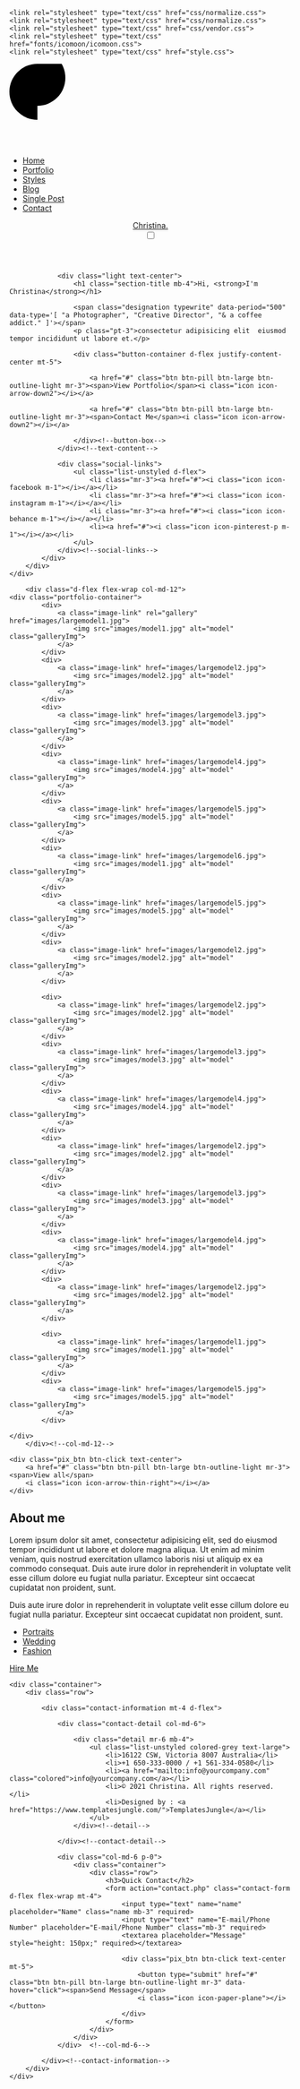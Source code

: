 
<!DOCTYPE html>
<html>
<head>
	<title> AMX-Photography-LLC - Free HTML CSS Photographer Portfolio Template</title>
    <meta charset="utf-8">
    <meta http-equiv="X-UA-Compatible" content="IE=edge">
    <meta name="viewport" content="width=device-width, initial-scale=1.0">
    <meta name="format-detection" content="telephone=no">
    <meta name="apple-mobile-web-app-capable" content="yes">
    <meta name="author" content="">
    <meta name="keywords" content="">
    <meta name="description" content="">

    <link rel="stylesheet" type="text/css" href="css/normalize.css">
    <link rel="stylesheet" type="text/css" href="css/normalize.css">
    <link rel="stylesheet" type="text/css" href="css/vendor.css">
    <link rel="stylesheet" type="text/css" href="fonts/icomoon/icomoon.css">
    <link rel="stylesheet" type="text/css" href="style.css">

</head>
<body class="bg-black">

<div class="preloader">
	<svg>
	  <g>
	    <path d="M 50,100 A 1,1 0 0 1 50,0"/>
	  </g>
	  <g>
	    <path d="M 50,75 A 1,1 0 0 0 50,-25"/>
	  </g>
	  <defs>
	    <linearGradient id="gradient" x1="0%" y1="0%" x2="0%" y2="100%">
	      <stop offset="0%" style="stop-color:#FF56A1;stop-opacity:1" />
	      <stop offset="100%" style="stop-color:#FF9350;stop-opacity:1" />
	    </linearGradient>
	  </defs>
	</svg>
</div>

<div class="nav nav-overlay">
	<div class="nav__content">
		<ul class="nav__list">
			<li class="nav__list-item active-nav"><a href="index.html" class="hover-target">Home</a></li>
			<li class="nav__list-item"><a href="portfolio.html" class="hover-target">Portfolio</a></li>
			<li class="nav__list-item"><a href="styles.html" class="hover-target">Styles</a></li>
			<li class="nav__list-item"><a href="blog.html" class="hover-target">Blog</a></li>
			<li class="nav__list-item"><a href="single-post.html" class="hover-target">Single Post</a></li>
			<li class="nav__list-item"><a href="contact.html" class="hover-target">Contact</a></li>
		</ul>
	</div>
</div>

<header id="header" class="light">
	<div id="header-wrap">
		<nav id="navbar">
			<div class="main-logo">
				<a href="index.html">Christina.</a>
			</div>
			<div class="action-menu">
			  <input id="menu-toggle" type="checkbox" />
				<label class="menu-btn" for="menu-toggle">
				<span></span>
			   </label>
			</div><!--action-menu-->
		</nav>
	</div><!--header-wrap-->
</header>

<div id="billboard">
	<div class="container">
		<div class="row">
			<div class="billboard-content d-flex mt-6 align-center">
				
				<div class="light text-center">
					<h1 class="section-title mb-4">Hi, <strong>I'm Christina</strong></h1>
					
					<span class="designation typewrite" data-period="500" data-type='[ "a Photographer", "Creative Director", "& a coffee addict." ]'></span>
					<p class="pt-3">consectetur adipisicing elit  eiusmod tempor incididunt ut labore et.</p>

					<div class="button-container d-flex justify-content-center mt-5">
						
						<a href="#" class="btn btn-pill btn-large btn-outline-light mr-3"><span>View Portfolio</span><i class="icon icon-arrow-down2"></i></a>
						
						<a href="#" class="btn btn-pill btn-large btn-outline-light mr-3"><span>Contact Me</span><i class="icon icon-arrow-down2"></i></a>

					</div><!--button-box-->
				</div><!--text-content-->

				<div class="social-links">
					<ul class="list-unstyled d-flex">
						<li class="mr-3"><a href="#"><i class="icon icon-facebook m-1"></i></a></li>
						<li class="mr-3"><a href="#"><i class="icon icon-instagram m-1"></i></a></li>
						<li class="mr-3"><a href="#"><i class="icon icon-behance m-1"></i></a></li>
						<li><a href="#"><i class="icon icon-pinterest-p m-1"></i></a></li>
					</ul>
				</div><!--social-links-->
			</div>
		</div>
	</div>
</div><!--billboard-->

<section class="portfolio-wrap fancyboxeffect light padding-medium">

	
		<div class="d-flex flex-wrap col-md-12">
	<div class="portfolio-container">
			<div>
				<a class="image-link" rel="gallery" href="images/largemodel1.jpg">
					<img src="images/model1.jpg" alt="model" class="galleryImg">
				</a>
			</div>
			<div>
				<a class="image-link" href="images/largemodel2.jpg">
					<img src="images/model2.jpg" alt="model" class="galleryImg">
				</a>
			</div>
			<div>
				<a class="image-link" href="images/largemodel3.jpg">
					<img src="images/model3.jpg" alt="model" class="galleryImg">
				</a>
			</div>
			<div>
				<a class="image-link" href="images/largemodel4.jpg">
					<img src="images/model4.jpg" alt="model" class="galleryImg">
				</a>
			</div>
			<div>
				<a class="image-link" href="images/largemodel5.jpg">
					<img src="images/model5.jpg" alt="model" class="galleryImg">
				</a>
			</div>
			<div>
				<a class="image-link" href="images/largemodel6.jpg">
					<img src="images/model1.jpg" alt="model" class="galleryImg">
				</a>
			</div>
			<div>
				<a class="image-link" href="images/largemodel5.jpg">
					<img src="images/model5.jpg" alt="model" class="galleryImg">
				</a>
			</div>
			<div>
				<a class="image-link" href="images/largemodel2.jpg">
					<img src="images/model2.jpg" alt="model" class="galleryImg">
				</a>
			</div>

			<div>
				<a class="image-link" href="images/largemodel2.jpg">
					<img src="images/model2.jpg" alt="model" class="galleryImg">
				</a>
			</div>
			<div>
				<a class="image-link" href="images/largemodel3.jpg">
					<img src="images/model3.jpg" alt="model" class="galleryImg">
				</a>
			</div>
			<div>
				<a class="image-link" href="images/largemodel4.jpg">
					<img src="images/model4.jpg" alt="model" class="galleryImg">
				</a>
			</div>
			<div>
				<a class="image-link" href="images/largemodel2.jpg">
					<img src="images/model2.jpg" alt="model" class="galleryImg">
				</a>
			</div>
			<div>
				<a class="image-link" href="images/largemodel3.jpg">
					<img src="images/model3.jpg" alt="model" class="galleryImg">
				</a>
			</div>
			<div>
				<a class="image-link" href="images/largemodel4.jpg">
					<img src="images/model4.jpg" alt="model" class="galleryImg">
				</a>
			</div>
			<div>
				<a class="image-link" href="images/largemodel2.jpg">
					<img src="images/model2.jpg" alt="model" class="galleryImg">
				</a>
			</div>

			<div>
				<a class="image-link" href="images/largemodel1.jpg">
					<img src="images/model1.jpg" alt="model" class="galleryImg">
				</a>
			</div>
			<div>
				<a class="image-link" href="images/largemodel5.jpg">
					<img src="images/model5.jpg" alt="model" class="galleryImg">
				</a>
			</div>

	</div>
		</div><!--col-md-12-->
	
	<div class="pix_btn btn-click text-center">
		<a href="#" class="btn btn-pill btn-large btn-outline-light mr-3"><span>View all</span> 
		<i class="icon icon-arrow-thin-right"></i></a>
	</div>

</section>

<section class="about-us bg-grey light padding-xlarge">
	<div class="container">
		<div class="row">
		<div class="border-top-right"></div><!--border-top-right-->
		<div class="border-left-bottom"></div><!--border-left-bottom-->	
			<div class="section-header text-center">
				<h2 class="section-title mb-5">About me</h2>
				<p>Lorem ipsum dolor sit amet, consectetur adipisicing elit, sed do eiusmod tempor incididunt ut labore et dolore magna aliqua. Ut enim ad minim veniam, quis nostrud exercitation ullamco laboris nisi ut aliquip ex ea commodo consequat. Duis aute irure dolor in reprehenderit in voluptate velit esse cillum dolore eu fugiat nulla pariatur. Excepteur sint occaecat cupidatat non proident, sunt.</p>
				<p>Duis aute irure dolor in reprehenderit in voluptate velit esse cillum dolore eu fugiat nulla pariatur. Excepteur sint occaecat cupidatat non proident, sunt.</p>
			</div>
			<div class="pg-features flex-container mt-4">
				<ul class="list-unstyled m-auto d-flex text-uppercase">
					<li><a href="#">Portraits</a><i class="icon icon-star"></i></li>
					<li><a href="#">Wedding</a><i class="icon icon-star"></i></li>
					<li><a href="#">Fashion</a></li>
				</ul>
			</div><!--pg-features-->
		</div>
		<div class="pix_btn btn-click text-center mt-5">
			<a href="#" class="btn btn-pill btn-large btn-outline-light mr-3" data-hover="click"><span>Hire Me</span> 
			<i class="icon icon-check"></i></a>
		</div>
	</div>
</section>

<footer id="footer" class="bg-black light padding-xlarge" style="background-image: url(images/photography.jpg);background-position: right;background-repeat: no-repeat;">
	
	<div class="container">
		<div class="row">
		
			<div class="contact-information mt-4 d-flex">
				
				<div class="contact-detail col-md-6">
					
					<div class="detail mr-6 mb-4">
						<ul class="list-unstyled colored-grey text-large">
							<li>16122 CSW, Victoria 8007 Australia</li>
							<li>+1 650-333-0000 / +1 561-334-0580</li>
							<li><a href="mailto:info@yourcompany.com" class="colored">info@yourcompany.com</a></li>
							<li>© 2021 Christina. All rights reserved.</li>
							<li>Designed by : <a href="https://www.templatesjungle.com/">TemplatesJungle</a></li>
						</ul>
					</div><!--detail-->
					
				</div><!--contact-detail-->

				<div class="col-md-6 p-0">
					<div class="container">
						<div class="row">
							<h3>Quick Contact</h2>
							<form action="contact.php" class="contact-form d-flex flex-wrap mt-4">
								<input type="text" name="name" placeholder="Name" class="name mb-3" required>
								<input type="text" name="E-mail/Phone Number" placeholder="E-mail/Phone Number" class="mb-3" required>
								<textarea placeholder="Message" style="height: 150px;" required></textarea>
								
								<div class="pix_btn btn-click text-center mt-5">
									<button type="submit" href="#" class="btn btn-pill btn-large btn-outline-light mr-3" data-hover="click"><span>Send Message</span> 
									<i class="icon icon-paper-plane"></i></button>
								</div>
							</form>
						</div>
					</div>
				</div>	<!--col-md-6-->		

			</div><!--contact-information-->
		</div>
	</div>
</footer>
<script src="js/jquery-1.11.0.min.js"></script>
<script type="text/javascript" src="js/plugins.js"></script>
<script type="text/javascript" src="js/script.js"></script>

</body>
</html>
